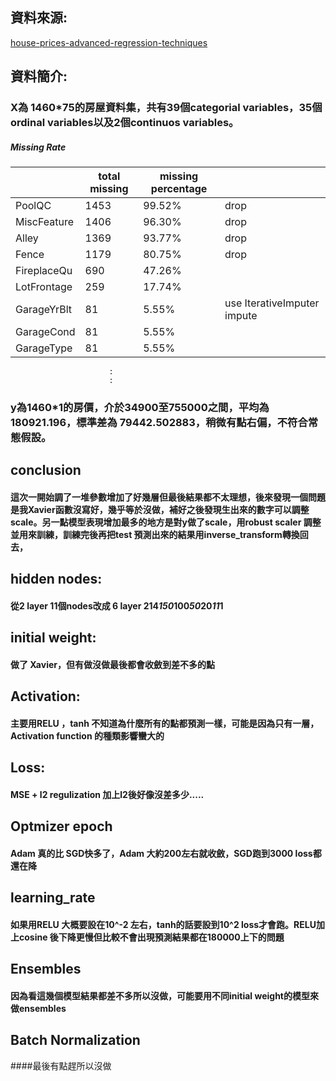 ## 資料來源:
[house-prices-advanced-regression-techniques](https://www.kaggle.com/competitions/house-prices-advanced-regression-techniques/data)
## 資料簡介:
### X為 1460*75的房屋資料集，共有39個categorial variables，35個ordinal variables以及2個continuos variables。
##### Missing Rate
|              |total  missing | missing percentage |  |
|--------------|---------|----------|------------|
| PoolQC       | 1453    | 99.52%   | drop       |
| MiscFeature  | 1406    | 96.30%   | drop       |
| Alley        | 1369    | 93.77%   | drop       |
| Fence        | 1179    | 80.75%   | drop       |
| FireplaceQu  | 690     | 47.26%   |            |
| LotFrontage  | 259     | 17.74%   |            |
| GarageYrBlt  | 81      | 5.55%    | use IterativeImputer impute |
| GarageCond   | 81      | 5.55%    |            |
| GarageType   | 81      | 5.55%    |            | 

                          :                      
                          :                      
### y為1460*1的房價，介於34900至755000之間，平均為180921.196，標準差為 79442.502883，稍微有點右偏，不符合常態假設。




## conclusion
#### 這次一開始調了一堆參數增加了好幾層但最後結果都不太理想，後來發現一個問題是我Xavier函數沒寫好，幾乎等於沒做，補好之後發現生出來的數字可以調整scale。另一點模型表現增加最多的地方是對y做了scale，用robust scaler 調整並用來訓練，訓練完後再把test 預測出來的結果用inverse_transform轉換回去，

## hidden nodes:
#### 從2 layer 11個nodes改成 6 layer 214*150*100*50*20*11*1
## initial weight:
#### 做了 Xavier，但有做沒做最後都會收斂到差不多的點
## Activation:
#### 主要用RELU ，tanh 不知道為什麼所有的點都預測一樣，可能是因為只有一層，Activation function 的種類影響蠻大的
## Loss:
#### MSE + l2 regulization 加上l2後好像沒差多少.....
## Optmizer epoch
#### Adam 真的比 SGD快多了，Adam 大約200左右就收斂，SGD跑到3000 loss都還在降
## learning_rate
#### 如果用RELU 大概要設在10^-2 左右，tanh的話要設到10^2 loss才會跑。RELU加上cosine 後下降更慢但比較不會出現預測結果都在180000上下的問題
## Ensembles
#### 因為看這幾個模型結果都差不多所以沒做，可能要用不同initial weight的模型來做ensembles
## Batch Normalization
####最後有點趕所以沒做
